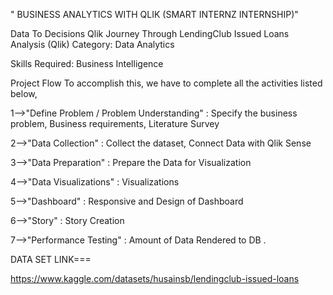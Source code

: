 
" BUSINESS ANALYTICS WITH QLIK (SMART INTERNZ INTERNSHIP)"


Data To Decisions Qlik Journey Through LendingClub Issued Loans Analysis (Qlik)
Category: Data Analytics

Skills Required: Business Intelligence
 
Project Flow
To accomplish this, we have to complete all the activities listed below,

1-->"Define Problem / Problem Understanding" : Specify the business problem, Business requirements, Literature Survey

2-->"Data Collection" : Collect the dataset, Connect Data with Qlik Sense

3-->"Data Preparation" : Prepare the Data for Visualization

4-->"Data Visualizations" : Visualizations

5-->"Dashboard" : Responsive and Design of Dashboard

6-->"Story" : Story Creation

7-->"Performance Testing" :  Amount of Data Rendered to DB .


DATA SET LINK=== 

https://www.kaggle.com/datasets/husainsb/lendingclub-issued-loans


